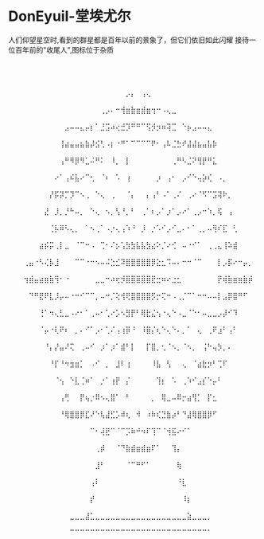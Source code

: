 # DonEyuil-堂埃尤尔

人们仰望星空时,看到的群星都是百年以前的景象了，但它们依旧如此闪耀
接待一位百年前的"收尾人",图标位于杂质
⠀⠀⠀⠀⠀⠀⠀⠀⠀⠀⠀⠀⠀⠀⠀⠀⠀⠀⠀⠀⠀⠀⠀⠀⠀⠀⠀⠀⠀⠀⠀⠀⠀⠀⠀⠀⠀⠀⠀⠀⠀⠀⠀⠀⠀⠀⠀⠀⠀⠀
⠀⠀⠀⠀⠀⠀⠀⠀⠀⠀⠀⠀⠀⠀⠀⠀⠀⠀⠀⠀⠀⠀⠀⠀⠀⠀⠀⠀⠀⠀⠀⠀⠀⠀⠀⠀⠀⠀⠀⠀⠀⠀⠀⠀⠀⠀⠀⠀⠀⠀
⠀⠀⠀⠀⠀⠀⠀⠀⠀⠀⠀⠀⠀⠀⠀⠀⠀⠀⠀⠀⠀⠀⠀⡠⡄⠀⢠⢄⠀⠀⠀⠀⠀⠀⠀⠀⠀⠀⠀⠀⠀⠀⠀⠀⠀⠀⠀⠀⠀⠀
⠀⠀⠀⠀⠀⠀⠀⠀⠀⠀⠀⠀⠀⠀⠀⠀⠀⠀⢀⡠⠄⠒⢺⣶⣷⣶⣾⣶⢲⠒⠠⢄⣀⠀⠀⠀⠀⠀⠀⠀⠀⠀⠀⠀⠀⠀⠀⠀⠀⠀
⠀⠀⠀⠀⠀⠀⠀⠀⠀⠀⠀⣠⠤⠤⣄⡤⡆⠁⣘⣩⠴⢔⣚⡹⠛⠛⠉⢫⡺⡲⠶⢽⣉⠀⠑⡦⣠⠤⠤⣄⠀⠀⠀⠀⠀⠀⠀⠀⠀⠀
⠀⠀⠀⠀⠀⠀⠀⠀⠀⠀⢸⣴⣤⣤⣦⣷⡼⣪⢃⠠⡆⠐⠛⠁⠉⠉⠉⠉⠟⠂⢠⠧⣈⣓⠞⣼⣼⣦⣤⣧⡷⠀⠀⠀⠀⠀⠀⠀⠀⠀
⠀⠀⠀⠀⠀⠀⠀⠀⠀⠀⢠⠛⠻⡿⠻⣁⠬⠛⠅⠀⠸⡀⠀⡇⠀⠀⠀⠀⠀⠀⠀⠀⢀⠛⠣⣈⠝⢻⡟⠛⣅⠀⠀⠀⠀⠀⠀⠀⠀⠀
⠀⠀⠀⠀⠀⠀⠀⠀⠀⠔⠁⢠⠮⣧⠔⠉⢂⠀⠈⠆⠀⠡⠀⢰⠀⠀⠀⠀⠀⡰⠀⢠⠂⠀⡠⠊⠑⢤⡵⢎⠀⠠⡀⠀⠀⠀⠀⠀⠀⠀
⠀⠀⠀⠀⠀⠀⠀⠀⡜⡯⡽⡉⡹⠉⠢⢀⠀⠑⢄⠀⢀⠀⠀⠈⡄⠀⠀⡄⢠⠃⠠⠁⢀⠌⠀⢀⠔⠈⠫⠉⣩⢽⠗⡀⠀⠀⠀⠀⠀⠀
⠀⠀⠀⠀⠀⠀⠀⣜⠀⡸⡀⡘⠓⠤⡀⠀⠑⢄⠀⠢⡀⢣⠘⡀⠃⠀⢀⠁⠆⡠⠁⡰⠁⡠⠔⠁⢀⡠⠒⠱⡀⢯⠀⢠⠀⠀⠀⠀⠀⠀
⠀⠀⠀⠀⠀⠀⠀⠀⢈⡧⠿⠣⢄⡀⠀⠁⠢⢀⠁⠠⡐⢄⢠⠱⠘⠀⡸⠀⡐⠡⠊⡠⠊⣀⠄⠂⠁⢀⡀⠤⢻⠎⣏⠀⢃⠀⠀⠀⠀⠀
⠀⠀⠀⠀⠀⠀⣴⡮⡭⢀⡇⣀⠀⠈⠉⠒⠠⠀⢉⠂⠌⡢⢡⣳⣳⣧⣧⣳⣔⠕⡈⠔⢊⠀⠤⠐⠊⠁⠀⢀⢀⣄⢸⠵⣾⠀⠀⠀⠀⠀
⠀⠀⠀⢀⣤⠐⠣⢌⡧⣸⠀⠀⠀⠉⠉⠐⠒⠢⠤⠬⣑⣊⠽⣿⣿⣿⣿⣿⡿⣕⣂⠩⠤⠄⠒⠒⠈⠉⠀⠀⠀⡇⡠⡯⠔⠒⡤⡀⠀⠀
⠀⠀⠀⢲⣾⣤⣴⣶⣷⢻⠂⠐⠀⠀⠀⠀⠀⣀⣀⠒⠴⢖⡺⣿⣿⣿⣿⣿⣟⣒⠶⠔⣐⣂⠀⠀⠀⠀⠀⠀⠀⡟⢾⣷⣶⣶⣷⡾⠀⠀
⠀⠀⠀⠀⠙⠛⣟⠟⣇⡸⡤⠤⠐⠒⠊⠉⠉⡀⠤⠒⡈⢕⢺⢟⣿⣿⣿⣿⡫⡒⢍⠒⠠⢀⡈⠉⠁⠒⠒⠤⠤⡇⣠⡿⣿⠛⠋⠀⠀⠀
⠀⠀⠀⠀⠀⠀⢘⠁⠲⢄⣃⣀⠠⠔⠂⠁⢀⠤⠂⢁⠔⡡⠢⣻⡟⠃⢿⣗⣌⢢⠐⢄⠑⠠⣀⠈⠑⠂⠤⣀⣀⡠⡼⠊⠹⠀⠀⠀⠀⠀
⠀⠀⠀⠀⠀⠀⠈⡤⠐⢇⠟⠆⠀⡀⠄⠊⠁⡠⠂⢁⠌⢠⢰⡿⠘⠀⠸⣿⡌⢆⠑⢄⠑⠄⡀⠁⠀⢄⠀⢀⠟⣰⠃⢠⠃⠀⠀⠀⠀⠀
⠀⠀⠀⠀⠀⠀⠀⠘⡄⡜⣤⠜⢍⠀⢀⠤⠊⠀⡰⠁⡰⠁⣾⠃⡇⠀⠀⡏⣿⡀⢂⠈⠢⡀⠈⠢⡀⠀⢨⠓⢤⡳⡀⠄⠀⠀⠀⠀⠀⠀
⠀⠀⠀⠀⠀⠀⠀⠀⠘⡏⠘⠲⣲⣶⡁⠀⠠⠊⠀⡀⠀⣸⠇⢰⠀⠀⠀⠀⠸⣧⠀⢣⠀⠀⢄⠀⠈⣴⣗⡲⠃⢉⠏⠀⠀⠀⠀⠀⠀⠀
⠀⠀⠀⠀⠀⠀⠀⠀⠀⠈⢢⠀⠑⣇⢈⠶⠁⠀⡐⠁⢰⡟⠀⡌⠀⠀⠀⠀⠀⢹⡆⠀⠡⠀⢀⠱⠊⣠⡎⠑⡤⠃⠀⠀⠀⠀⠀⠀⠀⠀
⠀⠀⠀⠀⠀⠀⠀⠀⠀⠀⢠⢛⠀⠀⡟⢦⡐⠿⠢⢄⣿⠁⠀⠃⠀⠀⠀⠀⡀⠀⢿⣀⠤⠿⡒⣴⢻⡁⠀⡏⣂⠀⠀⠀⠀⠀⠀⠀⠀⠀
⠀⠀⠀⠀⠀⠀⠀⠀⠀⠀⠘⢿⣿⣿⡿⣏⠜⠑⢧⣼⣋⡡⠾⢆⠀⠺⠀⠰⠷⢎⣙⣷⡴⠃⠙⣼⢿⣿⣿⡿⠋⠀⠀⠀⠀⠀⠀⠀⠀⠀
⠀⠀⠀⠀⠀⠀⠀⠀⠀⠀⠀⠀⠀⠀⠀⠀⠉⠂⢼⣟⠉⠈⠉⡩⠷⠚⠲⠏⢹⠉⠈⢺⣯⠔⠊⠁⠀⠀⠀⠀⠀⠀⠀⠀⠀⠀⠀⠀⠀⠀
⠀⠀⠀⠀⠀⠀⠀⠀⠀⠀⠀⠀⠀⠀⠀⠀⠀⢀⡾⠀⠀⠈⠙⣷⣾⣶⣾⣶⠏⠁⠀⠀⢹⡄⠀⠀⠀⠀⠀⠀⠀⠀⠀⠀⠀⠀⠀⠀⠀⠀
⠀⠀⠀⠀⠀⠀⠀⠀⠀⠀⠀⠀⠀⠀⠀⠀⠀⣸⠃⠀⠀⠀⠀⠈⠉⠛⠋⠁⠀⠀⠀⠀⠀⢷⠀⠀⠀⠀⠀⠀⠀⠀⠀⠀⠀⠀⠀⠀⠀⠀
⠀⠀⠀⠀⠀⠀⠀⠀⠀⠀⠀⠀⠀⠀⠀⠀⢠⠇⠀⠀⠀⠀⠀⠀⠀⠀⠀⠀⠀⠀⠀⠀⠀⠘⣇⠀⠀⠀⠀⠀⠀⠀⠀⠀⠀⠀⠀⠀⠀⠀
⠀⠀⠀⠀⠀⠀⠀⠀⠀⠀⠀⠀⠀⠀⠀⠀⡞⠀⠀⠀⠀⠀⠀⠀⠀⠀⠀⠀⠀⠀⠀⠀⠀⠀⠸⡆⠀⠀⠀⠀⠀⠀⠀⠀⠀⠀⠀⠀⠀⠀
⠀⠀⠀⠀⠀⠀⠀⠀⠀⠀⠀⠀⣀⣀⣀⣼⣁⣀⣀⣀⣀⣀⣀⣀⣀⣀⣀⣀⣀⣀⣀⣀⣀⣀⣀⣵⣀⣀⣀⡀⠀⠀⠀⠀⠀⠀⠀⠀⠀⠀
⠀⠀⠀⠀⠀⠀⠀⠀⠀⠀⠀⠀⠉⠉⠉⠉⠉⠉⠉⠉⠉⠉⠉⠉⠉⠉⠉⠉⠉⠉⠉⠉⠉⠉⠉⠉⠉⠉⠉⠁⠀⠀⠀⠀⠀⠀⠀⠀⠀⠀
⠀⠀⠀⠀⠀⠀⠀⠀⠀⠀⠀⠀⠀⠀⠀⠀⠀⠀⠀⠀⠀⠀⠀⠀⠀⠀⠀⠀⠀⠀⠀⠀⠀⠀⠀⠀⠀⠀⠀⠀⠀⠀⠀⠀⠀⠀⠀⠀⠀⠀
